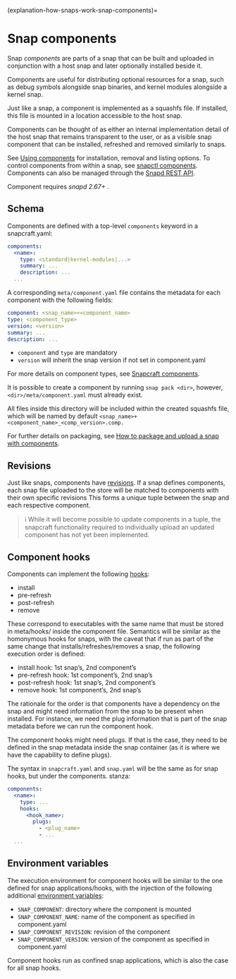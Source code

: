 (explanation-how-snaps-work-snap-components)=
# Snap components

Snap _components_ are parts of a snap that can be built and uploaded in conjunction with a host snap and later optionally installed beside it.

Components are useful for distributing optional resources for a snap, such as debug symbols alongside snap binaries, and kernel modules alongside a kernel snap.

Just like a snap, a component is implemented as a squashfs file. If installed, this file is mounted in a location accessible to the host snap.

Components can be thought of as either an internal implementation detail of the host snap that remains transparent to the user, or as a visible snap component that can be installed, refreshed and removed similarly to snaps.

See [Using components](/how-to-guides/manage-snaps/using-components) for installation, removal and listing options. To control components from within a snap, see [snapctl components](/t/15002#heading--components). Components can also be managed through the [Snapd REST API](/reference/development/rest-api/snapd-rest-api).

Component requires *snapd 2.67+* .

## Schema

Components are defined with a top-level `components` keyword in a snapcraft.yaml:

```yaml
components:
  <name>:
    type: <standard|kernel-modules|...>
    summary: ...
    description: ...
  ...
```

A corresponding `meta/component.yaml` file contains the metadata for each component with the following fields:

```yaml
component: <snap_name>+<component_name>
type: <component_type>
version: <version>
summary: ...
description: ...
```

- `component` and `type` are mandatory
- `version` will inherit the snap version if not set in component.yaml

For more details on component types, see [Snapcraft components](https://canonical-snapcraft.readthedocs-hosted.com/en/latest/reference/components/). 

It is possible to create a component by running `snap pack <dir>`, however, `<dir>/meta/component.yaml` must already exist.

All files inside this directory will be included within the created squashfs file, which will be named by default `<snap_name>+<component_name>_<comp_version>.comp.`

For further details on packaging, see [How to package and upload a snap with components](https://canonical-snapcraft.readthedocs-hosted.com/en/latest/howto/components.html). 

## Revisions

Just like snaps, components have [revisions](/explanation/how-snaps-work/revisions). If a snap defines components, each snap file uploaded to the store will be matched to components with their own specific revisions 
This forms a unique tuple between the snap and each respective component. 

> :information_source: While it will become possible to update components in a tuple, the snapcraft functionality required to individually upload an updated component has not yet been implemented.

## Component hooks

Components can implement the following  [hooks](/reference/development/supported-snap-hooks):

* install
* pre-refresh
* post-refresh
* remove

These correspond to executables with the same name that must be stored in meta/hooks/ inside the component file. Semantics will be similar as the homonymous hooks for snaps, with the caveat that if run as part of the same change that installs/refreshes/removes a snap, the following execution order is defined:

* install hook: 1st snap’s, 2nd component’s
* pre-refresh hook: 1st component’s, 2nd snap’s
* post-refresh hook: 1st snap’s, 2nd component’s
* remove hook: 1st component’s, 2nd snap’s

The rationale for the order is that components have a dependency on the snap and might need information from the snap to be present when installed. For instance, we need the plug information that is part of the snap metadata before we can run the component hook.

The component hooks might need plugs. If that is the case, they need to be defined in the snap metadata inside the snap container (as it is where we have the capability to define plugs).

The syntax in `snapcraft.yaml` and `snap.yaml` will be the same as for snap hooks, but under the components.<name> stanza:

```yaml
components:
  <name>:
    type: ...
    hooks:
      <hook_name>:
        plugs:
          - <plug_name>
          - ...
  ...
```

## Environment variables

The execution environment for component hooks will be similar to the one defined for snap applications/hooks, with the injection of the following additional [environment variables](/reference/development/environment-variables):

- `SNAP_COMPONENT`: directory where the component is mounted
- `SNAP_COMPONENT_NAME`: name of the component as specified in component.yaml
- `SNAP_COMPONENT_REVISION`: revision of the component
- `SNAP_COMPONENT_VERSION`: version of the component as specified in component.yaml

Component hooks run as confined snap applications, which is also the case for all snap hooks.

